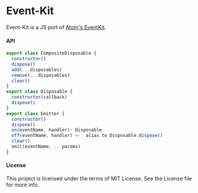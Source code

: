 Event-Kit
===========
Event-Kit is a JS port of [Atom's EventKit][1].

#### API

```js
export class CompositeDisposable {
  constructor()
  dispose()
  add(...disposables)
  remove(...disposables)
  clear()
}
export class Disposable {
  constructor(callback)
  dispose()
}
export class Emitter {
  constructor()
  dispose()
  on(eventName, handler): Disposable
  off(eventName, handler) <-- alias to Disposable.dispose()
  clear()
  emit(eventName, ...params)
}
```

#### License
This project is licensed under the terms of MIT License. See the License file for more info.

[1]:https://github.com/atom/event-kit
